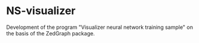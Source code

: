 # NS-visualizer
Development of the program "Visualizer neural network training sample" on the basis of the ZedGraph package.
